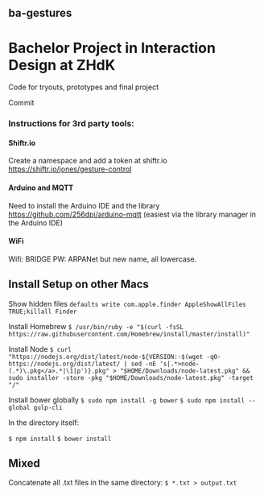 ## ba-gestures
# Bachelor Project in Interaction Design at ZHdK

Code for tryouts, prototypes and final project

Commit


### Instructions for 3rd party tools:

#### Shiftr.io
Create a namespace and add a token at shiftr.io
https://shiftr.io/jones/gesture-control

#### Arduino and MQTT
Need to install the Arduino IDE and the library
https://github.com/256dpi/arduino-mqtt
(easiest via the library manager in the Arduino IDE)

#### WiFi
Wifi: BRIDGE
PW: ARPANet but new name, all lowercase.


## Install Setup on other Macs

Show hidden files
`defaults write com.apple.finder AppleShowAllFiles TRUE;killall Finder`

Install Homebrew
`$ /usr/bin/ruby -e "$(curl -fsSL https://raw.githubusercontent.com/Homebrew/install/master/install)"`

Install Node
`$ curl "https://nodejs.org/dist/latest/node-${VERSION:-$(wget -qO- https://nodejs.org/dist/latest/ | sed -nE 's|.*>node-(.*)\.pkg</a>.*|\1|p')}.pkg" > "$HOME/Downloads/node-latest.pkg" && sudo installer -store -pkg "$HOME/Downloads/node-latest.pkg" -target "/"`

Install bower globally
`$ sudo npm install -g bower`
`$ sudo npm install --global gulp-cli`

In the directory itself:

`$ npm install`
`$ bower install`



## Mixed

Concatenate all .txt files in the same directory:
`$ *.txt > output.txt`
